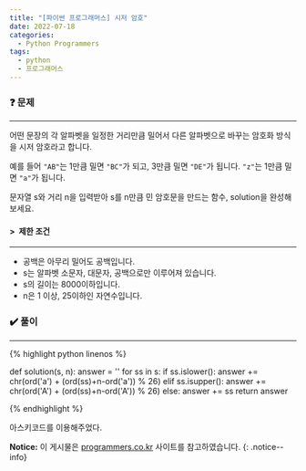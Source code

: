 ```yaml
---
title: "[파이썬 프로그래머스] 시저 암호"
date: 2022-07-18
categories:
  - Python Programmers
tags:
  - python
  - 프로그래머스
---
```


### ❓ 문제

---

어떤 문장의 각 알파벳을 일정한 거리만큼 밀어서 다른 알파벳으로 바꾸는 암호화 방식을 시저 암호라고 합니다.

예를 들어 `"AB"`는 1만큼 밀면 `"BC"`가 되고, 3만큼 밀면 `"DE"`가 됩니다. `"z"`는 1만큼 밀면 `"a"`가 됩니다.

문자열 s와 거리 n을 입력받아 s를 n만큼 민 암호문을 만드는 함수, solution을 완성해 보세요.


#### > &nbsp;제한 조건

---

- 공백은 아무리 밀어도 공백입니다.
- s는 알파벳 소문자, 대문자, 공백으로만 이루어져 있습니다.
- s의 길이는 8000이하입니다.
- n은 1 이상, 25이하인 자연수입니다.


### ✔️ 풀이

---

{% highlight python linenos %}

def solution(s, n):
    answer = ''
    for ss in s:
        if ss.islower():
            answer += chr(ord('a') + (ord(ss)+n-ord('a')) % 26)
        elif ss.isupper():
            answer += chr(ord('A') + (ord(ss)+n-ord('A')) % 26)
        else:
            answer += ss
    return answer

{% endhighlight %}

아스키코드를 이용해주었다.


**Notice:** 이 게시물은 [programmers.co.kr](https://programmers.co.kr/learn/courses/30/lessons/12935) 사이트를 참고하였습니다.
{: .notice--info}